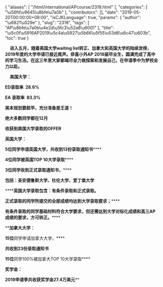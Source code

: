 {
    "aliases": [
        "/html/international/APcourse/2318.html"
    ],
    "categories": [
        "\u56fd\u9645\u8bfe\u7a0b"
    ],
    "contributors": [],
    "date": "2019-05-20T00:00:00+08:00",
    "isCJKLanguage": true,
    "params": {
        "author": "\u6821\u529e"
    },
    "slug": "2318",
    "tags": [
        "AP\u8bfe\u7a0b\u4e2d\u5fc3\u52a8\u6001"
    ],
    "title": "\u5c0f\u5916AP2019\u5c4a\u5927\u5b66\u5f55\u53d6\u6c47\u603b",
    "toc": true
}

    **进入五月，随着美国大学waiting list转正、加拿大和英国大学的陆续发榜，2019年度的大学申请已接近尾声。恭喜小外AP 2019届毕业生，圆满完成了高中的学习生活。在这三年里大家都竭尽全力做探索和发展自己，在申请季中为梦校全力以赴。**




    **美国大学：**









****ED录取率  28.6%**** 




****EA 录取率  83.3%**** 









****美本规划要趁早，充分准备是王道！**** 




****绝大多数同学都在12月**** 




****收获到美国大学录取的OFFER**** 





  










****英国大学：**** 









******5位****同学申请英国大学，共收到13份录取通知书****** 




******4位****同学被英国TOP 10大学录取****** 




******3位****同学收到正式录取通知书，****** 




******包括：圣安德鲁斯大学、杜伦大学、爱丁堡大学****** 









******英国大学录取包含：****有条件录取和正式录取。****** 




******正式录取****的同学所提交的全部成绩均达到大学录取要求；****** 




******有条件录取****的同学基础材料符合大学要求，但还需达到大学对标化成绩和高三AP成绩的要求，方可转正。****** 



******加拿大大学：**** 




****15位****同学申请加拿大大学，**** 




****共收到23份录取通知书**** 




****15位****同学100%被加拿大TOP 10大学录取**** 





  










****奖学金：**** 




****2019申请季共收获奖学金27.4万美元******

  



